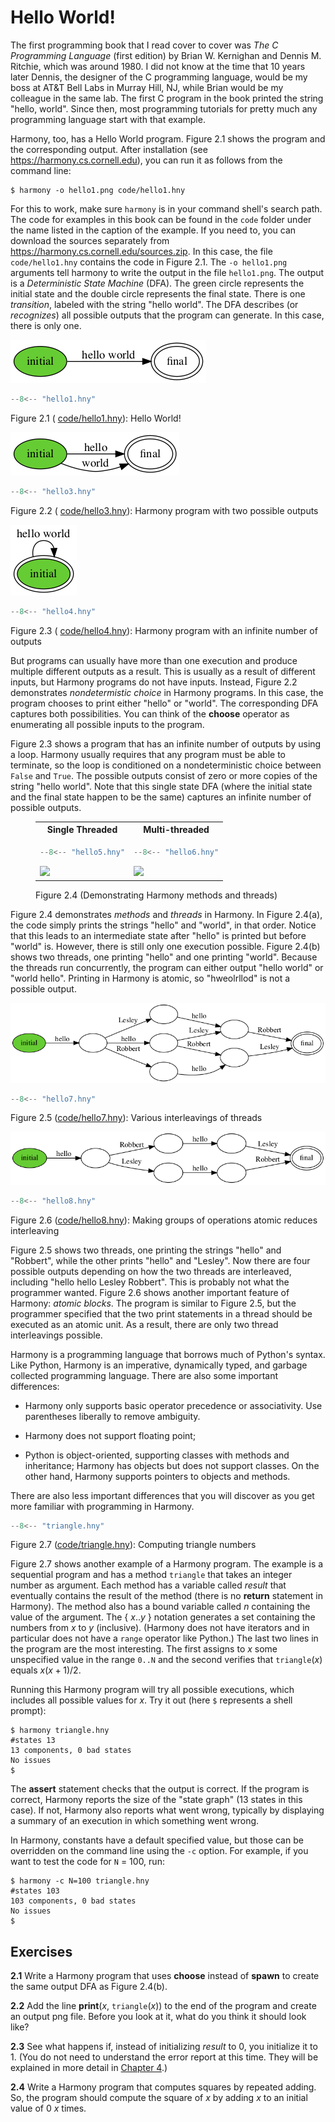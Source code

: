 
# Hello World! 

The first programming book that I read cover to cover was *The C
Programming Language* (first edition) by Brian W. Kernighan and Dennis
M. Ritchie, which was around 1980. I did not know at the time that 10
years later Dennis, the designer of the C programming language, would be
my boss at AT&T Bell Labs in Murray Hill, NJ, while Brian would be my
colleague in the same lab. The first C program in the book printed the
string "hello, world". Since then, most programming tutorials for pretty
much any programming language start with that example.

Harmony, too, has a Hello World program. Figure 2.1 shows the
program and the corresponding output. After installation 
(see https://harmony.cs.cornell.edu), you can run it as 
follows from the command line:

    $ harmony -o hello1.png code/hello1.hny

For this to work, make sure `harmony` is in your command shell's search
path. The code for examples in this book can be found in the `code`
folder under the name listed in the caption of the example.
If you need to, you can download the sources separately from
https://harmony.cs.cornell.edu/sources.zip. In this
case, the file `code/hello1.hny` contains the code in
Figure 2.1. The `-o hello1.png` arguments tell harmony to write
the output in the file `hello1.png`. The output is a *Deterministic
State Machine* (DFA). The green circle represents the initial state and
the double circle represents the final state. There is one *transition*,
labeled with the string "hello world". The DFA describes (or
*recognizes*) all possible outputs that the program can generate. In
this case, there is only one.

![](figures/hello1.png)

```python title="hello1.hny"
--8<-- "hello1.hny"
```

<figcaption>Figure 2.1 (
<a href=https://harmony.cs.cornell.edu/code/hello1.hny>code/hello1.hny</a>): 
Hello World! </figcaption>

![](figures/hello3.png)


```python title="hello3.hny"
--8<-- "hello3.hny"
```

<figcaption>Figure 2.2 (
<a href=https://harmony.cs.cornell.edu/code/hello3.hny>code/hello3.hny</a>): 
Harmony program with two possible outputs</figcaption>

![](figures/hello4.png)


```python title="hello4.hny"
--8<-- "hello4.hny"
```

<figcaption>Figure 2.3 (
<a href=https://harmony.cs.cornell.edu/code/hello4.hny>code/hello4.hny</a>): 
Harmony program with an infinite number of outputs </figcaption>

But programs can usually have more than one execution and produce
multiple different outputs as a result. This is usually as a result of
different inputs, but Harmony programs do not have inputs. Instead,
Figure 2.2 demonstrates *nondetermistic choice* in Harmony programs.
In this case, the program chooses to print either "hello" or "world".
The corresponding DFA captures both possibilities. You can think of the
**choose** operator as enumerating all possible inputs to the program.

Figure 2.3 shows a program that has an infinite number of outputs by
using a loop. Harmony usually requires that any program must be able to
terminate, so the loop is conditioned on a nondeterministic choice
between `False` and `True`. The possible outputs consist of zero or more
copies of the string "hello world". Note that this single state DFA
(where the initial state and the final state happen to be the same)
captures an infinite number of possible outputs.

<figure>
<table style="width: 100%;">
    <tr>
        <th>Single Threaded</th>
        <th>Multi-threaded</th>
    </tr>
<tr>
<td>

```python title="hello5.hny"
--8<-- "hello5.hny"
```
<img src="../figures/hello5.png" />

</td>
<td>

```python title="hello6.hny"
--8<-- "hello6.hny"
```
<img src="../figures/hello6.png" />

</td>
</tr>
</table>
<figcaption>Figure 2.4 (Demonstrating Harmony methods and threads)</figcaption>
</figure>

Figure 2.4 demonstrates *methods* and *threads* in Harmony. In
Figure 2.4(a), the code simply prints the strings "hello" and
"world", in that order. Notice that this leads to an intermediate state
after "hello" is printed but before "world" is. However, there is still
only one execution possible. Figure 2.4(b) shows two threads, one
printing "hello" and one printing "world". Because the threads run
concurrently, the program can either output "hello world" or "world
hello". Printing in Harmony is atomic, so "hweolrllod" is not a possible
output.

![](figures/hello7.png)


```python title="hello7.hny"
--8<-- "hello7.hny"
```

<figcaption>Figure 2.5 
(<a href=https://harmony.cs.cornell.edu/code/hello7.hny>code/hello7.hny</a>): 
Various interleavings of threads</figcaption>

![](figures/hello8.png)


```python title="hello8.hny"
--8<-- "hello8.hny"
```

<figcaption>Figure 2.6
(<a href=https://harmony.cs.cornell.edu/code/hello8.hny>code/hello8.hny</a>): 
Making groups of operations atomic reduces interleaving </figcaption>

Figure 2.5 shows two threads, one printing the strings "hello" and
"Robbert", while the other prints "hello" and "Lesley". Now there are
four possible outputs depending on how the two threads are interleaved,
including "hello hello Lesley Robbert". This is probably not what the
programmer wanted. Figure 2.6 shows another important feature of
Harmony: *atomic blocks*. The program is similar to Figure 2.5, but
the programmer specified that the two print statements in a thread
should be executed as an atomic unit. As a result, there are only two
thread interleavings possible.

Harmony is a programming language that borrows much of Python's syntax.
Like Python, Harmony is an imperative, dynamically typed, and garbage
collected programming language. There are also some important
differences:

-   Harmony only supports basic operator precedence or associativity.
    Use parentheses liberally to remove ambiguity.

-   Harmony does not support floating point;

-   Python is object-oriented, supporting classes with methods and
    inheritance; Harmony has objects but does not support classes. On
    the other hand, Harmony supports pointers to objects and methods.

There are also less important differences that you will discover as you
get more familiar with programming in Harmony.


```python title="triangle.hny"
--8<-- "triangle.hny"
```

<figcaption>Figure 2.7
(<a href=https://harmony.cs.cornell.edu/code/triangle.hny>code/triangle.hny</a>): 
Computing triangle numbers </figcaption>

Figure 2.7 shows another example of a Harmony program. The example
is a sequential program and has a method `triangle` that takes an
integer number as argument. Each method has a variable called *result*
that eventually contains the result of the method (there is no
**return** statement in Harmony). The method also has a bound variable
called *n* containing the value of the argument. The { *x*..*y* }
notation generates a set containing the numbers from *x* to *y*
(inclusive). (Harmony does not have iterators and in particular does not
have a `range` operator like Python.) The last two lines in the program
are the most interesting. The first assigns to *x* some unspecified
value in the range `0..N` and the second verifies that `triangle`(*x*)
equals $x(x+1)/2$.

Running this Harmony program will try all possible executions, which
includes all possible values for *x*. Try it out (here `$` represents a
shell prompt):

    $ harmony triangle.hny
    #states 13
    13 components, 0 bad states
    No issues
    $

The **assert** statement checks that the output is correct. If the
program is correct, Harmony reports the size of the "state graph" (13
states in this case). If not, Harmony also reports what went wrong,
typically by displaying a summary of an execution in which something
went wrong.

In Harmony, constants have a default specified value, but those can be
overridden on the command line using the `-c` option. For example, if
you want to test the code for `N` = 100, run:

    $ harmony -c N=100 triangle.hny
    #states 103
    103 components, 0 bad states
    No issues
    $

## Exercises 

**2.1** Write a Harmony program that uses **choose** instead of **spawn** to
create the same output DFA as Figure 2.4(b).

**2.2** Add the line **print**(*x*, `triangle`(*x*)) to the end of the program
and create an output png file. Before you look at it, what do you think
it should look like?

**2.3** See what happens if, instead of initializing *result* to 0, you
initialize it to 1. (You do not need to understand the error report at
this time. They will be explained in more detail in
[Chapter 4](harmonymachine.md).)

**2.4** Write a Harmony program that computes squares by repeated adding. So,
the program should compute the square of *x* by adding *x* to an initial
value of 0 *x* times.

